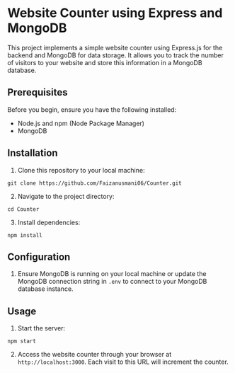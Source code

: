 
# Website Counter using Express and MongoDB

This project implements a simple website counter using Express.js for the backend and MongoDB for data storage. It allows you to track the number of visitors to your website and store this information in a MongoDB database.

## Prerequisites

Before you begin, ensure you have the following installed:

- Node.js and npm (Node Package Manager)
- MongoDB

## Installation

1. Clone this repository to your local machine:

```
git clone https://github.com/Faizanusmani06/Counter.git
```

2. Navigate to the project directory:

```
cd Counter
```

3. Install dependencies:

```
npm install
```

## Configuration

1. Ensure MongoDB is running on your local machine or update the MongoDB connection string in `.env` to connect to your MongoDB database instance.

## Usage

1. Start the server:

```
npm start
```

2. Access the website counter through your browser at `http://localhost:3000`. Each visit to this URL will increment the counter.

